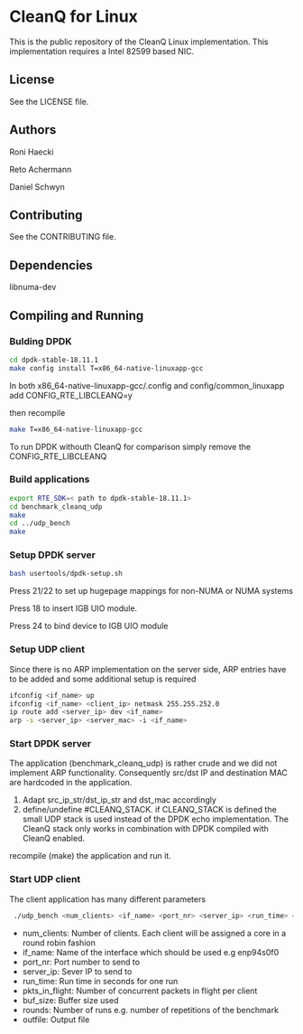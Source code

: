 # CleanQ for Linux

This is the public repository of the CleanQ Linux implementation.
This implementation requires a Intel 82599 based NIC. 


## License

See the LICENSE file.


## Authors

Roni Haecki

Reto Achermann

Daniel Schwyn


## Contributing

See the CONTRIBUTING file.


## Dependencies

libnuma-dev

## Compiling and Running

### Bulding DPDK

```bash
cd dpdk-stable-18.11.1 
make config install T=x86_64-native-linuxapp-gcc 
```

In both x86_64-native-linuxapp-gcc/.config and config/common_linuxapp add
CONFIG_RTE_LIBCLEANQ=y

then recompile

```bash
make T=x86_64-native-linuxapp-gcc 
```

To run DPDK withouth CleanQ for comparison simply remove the CONFIG_RTE_LIBCLEANQ

### Build applications

```bash
export RTE_SDK=< path to dpdk-stable-18.11.1>
cd benchmark_cleanq_udp
make
cd ../udp_bench
make
```


### Setup DPDK server

```bash
bash usertools/dpdk-setup.sh
```

Press 21/22 to set up hugepage mappings for non-NUMA or NUMA systems

Press 18 to insert IGB UIO module. 

Press 24 to bind device to IGB UIO module

### Setup UDP client

Since there is no ARP implementation on the server side, ARP entries
have to be added and some additional setup is required

```bash
ifconfig <if_name> up
ifconfig <if_name> <client_ip> netmask 255.255.252.0
ip route add <server_ip> dev <if_name>
arp -s <server_ip> <server_mac> -i <if_name>
```

### Start DPDK server

The application (benchmark_cleanq_udp) is rather crude and we did not implement
ARP functionality. Consequently src/dst IP and destination MAC are hardcoded in
the application. 

1. Adapt src_ip_str/dst_ip_str and dst_mac accordingly
2. define/undefine #CLEANQ_STACK. if CLEANQ_STACK is defined the small UDP stack 
   is used instead of the DPDK echo implementation. The CleanQ stack only works
   in combination with DPDK compiled with CleanQ enabled. 

recompile (make) the application and run it. 

### Start UDP client 

The client application has many different parameters
```bash
 ./udp_bench <num_clients> <if_name> <port_nr> <server_ip> <run_time> <pkts_in_flight> <buf_size> <rounds> <outfile>
```

 * num_clients: Number of clients. Each client will be assigned a core in a round 
   robin fashion
 * if_name: Name of the interface which should be used e.g enp94s0f0
 * port_nr: Port number to send to 
 * server_ip: Sever IP to send to
 * run_time: Run time in seconds for one run
 * pkts_in_flight: Number of concurrent packets in flight per client
 * buf_size: Buffer size used
 * rounds: Number of runs e.g. number of repetitions of the benchmark
 * outfile: Output file

